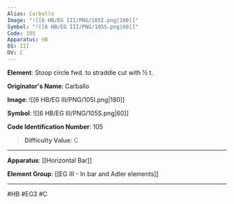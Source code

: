 ```yaml
---
Alias: Carballo
Image: "![[6 HB/EG III/PNG/105I.png|180]]"
Symbol: "![[6 HB/EG III/PNG/105S.png|60]]"
Code: 105
Apparatus: HB
EG: III
DV: C
---
```

**Element**: Stoop circle fwd. to straddle cut with 1⁄2 t.

**Originator's Name**: Carballo

**Image**:
![[6 HB/EG III/PNG/105I.png|180]]

**Symbol**:
![[6 HB/EG III/PNG/105S.png|60]]

**Code Identification Number**: 105

>**Difficulty Value**: C

___
**Apparatus**: [[Horizontal Bar]]

**Element Group**: [[EG III - In bar and Adler elements]]
___
#HB #EG3 #C
